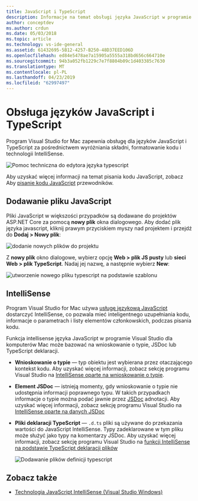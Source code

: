```yaml
---
title: JavaScript i TypeScript
description: Informacje na temat obsługi języka JavaScript w programie Visual Studio dla komputerów Mac
author: conceptdev
ms.author: crdun
ms.date: 05/03/2018
ms.topic: article
ms.technology: vs-ide-general
ms.assetid: 61432695-5B12-4257-B250-48D37EED106D
ms.openlocfilehash: ed84e5478ae7a15905a5555a318bd656c664710e
ms.sourcegitcommit: 94b3a052fb1229c7e7f8804b09c1d403385c7630
ms.translationtype: MT
ms.contentlocale: pl-PL
ms.lasthandoff: 04/23/2019
ms.locfileid: "62997497"
---
```

# <a name="javascript-and-typescript-support"></a>Obsługa języków JavaScript i TypeScript

Program Visual Studio for Mac zapewnia obsługę dla języków JavaScript i TypeScript za pośrednictwem wyróżniania składni, formatowanie kodu i technologii IntelliSense.

![Pomoc techniczna do edytora języka typescript](https://msdnshared.blob.core.windows.net/media/2018/03/TypeScript-editor.gif)

Aby uzyskać więcej informacji na temat pisania kodu JavaScript, zobacz Aby [pisanie kodu JavaScript](/scripting/javascript/writing-javascript-code) przewodników.

## <a name="adding-a-javascript-file"></a>Dodawanie pliku JavaScript

Pliki JavaScript w większości przypadków są dodawane do projektów ASP.NET Core za pomocą **nowy plik** okna dialogowego. Aby dodać plik języka javascript, kliknij prawym przyciskiem myszy nad projektem i przejdź do **Dodaj > Nowy plik**:

![dodanie nowych plików do projektu](media/javascript-image1.png)

Z **nowy plik** okno dialogowe, wybierz opcję **Web > plik JS pusty** lub **sieci Web > plik TypeScript**. Nadaj jej nazwę, a następnie wybierz **New**:

![utworzenie nowego pliku typescript na podstawie szablonu](media/javascript-image2.png)

## <a name="intellisense"></a>IntelliSense

Program Visual Studio for Mac używa [usługę językową JavaScript](/visualstudio/ide/javascript-intellisense) dostarczyć IntelliSense, co pozwala mieć inteligentnego uzupełniania kodu, informacje o parametrach i listy elementów członkowskich, podczas pisania kodu.

Funkcja intellisense języka JavaScript w programie Visual Studio dla komputerów Mac może bazować na wnioskowanie o typie, JSDoc lub TypeScript deklaracji.

- **Wnioskowanie o typie** — typ obiektu jest wybierana przez otaczającego kontekst kodu. Aby uzyskać więcej informacji, zobacz sekcję programu Visual Studio na [IntelliSense oparte na wnioskowanie o typie](/visualstudio/ide/javascript-intellisense#intellisense-based-on-type-inference).
- **Element JSDoc** — istnieją momenty, gdy wnioskowanie o typie nie udostępnia informacji poprawnego typu. W takich przypadkach informacje o typie można podać jawnie przez [JSDoc](http://usejsdoc.org/about-getting-started.html) adnotacji. Aby uzyskać więcej informacji, zobacz sekcję programu Visual Studio na [IntelliSense oparte na danych JSDoc](/visualstudio/ide/javascript-intellisense#intellisense-based-on-jsdoc)
- **Pliki deklaracji TypeScript** — `.d.ts` pliki są używane do przekazania wartości do JavaScript IntelliSense. Typy zadeklarowane w tym pliku może służyć jako typy na komentarzy JSDoc. Aby uzyskać więcej informacji, zobacz sekcję programu Visual Studio na [funkcji IntelliSense na podstawie TypeScript deklaracji plików](/visualstudio/ide/javascript-intellisense#intellisense-based-on-typescript-declaration-files)

    ![Dodawanie plików definicji typescript](media/javascript-image3.png)

## <a name="see-also"></a>Zobacz także

- [Technologia JavaScript IntelliSense (Visual Studio Windows)](/visualstudio/ide/javascript-intellisense)
